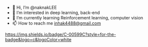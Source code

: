 - 👋 Hi, I’m @naknakLEE
- 👀 I’m interested in deep learning, back-end
- 🌱 I’m currently learning Reinforcement learning, computer vision
- 📫 How to reach me inhak4488@gmail.com

https://img.shields.io/badge/C-00599C?style=for-the-badge&logo=c&logoColor=white


<!---
naknakLEE/naknakLEE is a ✨ special ✨ repository because its `README.md` (this file) appears on your GitHub profile.
You can click the Preview link to take a look at your changes.
--->
